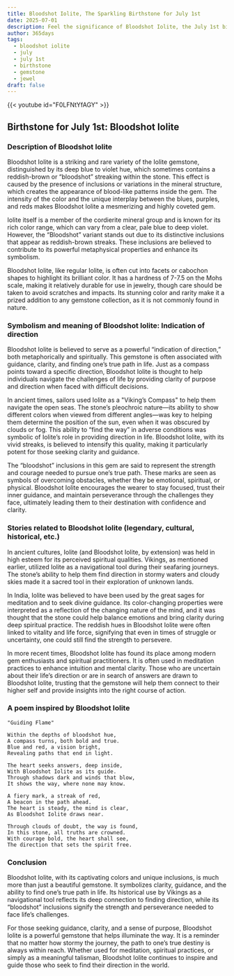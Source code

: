 ```yaml
---
title: Bloodshot Iolite, The Sparkling Birthstone for July 1st
date: 2025-07-01
description: Feel the significance of Bloodshot Iolite, the July 1st birthstone symbolizing Indication of direction. Let its beauty and meaning brighten your day.
author: 365days
tags:
  - bloodshot iolite
  - july
  - july 1st
  - birthstone
  - gemstone
  - jewel
draft: false
---
```


{{< youtube id="F0LFNtYfAGY" >}}


## Birthstone for July 1st: Bloodshot Iolite

### Description of Bloodshot Iolite

Bloodshot Iolite is a striking and rare variety of the Iolite gemstone, distinguished by its deep blue to violet hue, which sometimes contains a reddish-brown or “bloodshot” streaking within the stone. This effect is caused by the presence of inclusions or variations in the mineral structure, which creates the appearance of blood-like patterns inside the gem. The intensity of the color and the unique interplay between the blues, purples, and reds makes Bloodshot Iolite a mesmerizing and highly coveted gem.

Iolite itself is a member of the cordierite mineral group and is known for its rich color range, which can vary from a clear, pale blue to deep violet. However, the “Bloodshot” variant stands out due to its distinctive inclusions that appear as reddish-brown streaks. These inclusions are believed to contribute to its powerful metaphysical properties and enhance its symbolism.

Bloodshot Iolite, like regular Iolite, is often cut into facets or cabochon shapes to highlight its brilliant color. It has a hardness of 7-7.5 on the Mohs scale, making it relatively durable for use in jewelry, though care should be taken to avoid scratches and impacts. Its stunning color and rarity make it a prized addition to any gemstone collection, as it is not commonly found in nature.

### Symbolism and meaning of Bloodshot Iolite: Indication of direction

Bloodshot Iolite is believed to serve as a powerful “indication of direction,” both metaphorically and spiritually. This gemstone is often associated with guidance, clarity, and finding one’s true path in life. Just as a compass points toward a specific direction, Bloodshot Iolite is thought to help individuals navigate the challenges of life by providing clarity of purpose and direction when faced with difficult decisions.

In ancient times, sailors used Iolite as a "Viking’s Compass" to help them navigate the open seas. The stone’s pleochroic nature—its ability to show different colors when viewed from different angles—was key to helping them determine the position of the sun, even when it was obscured by clouds or fog. This ability to “find the way” in adverse conditions was symbolic of Iolite’s role in providing direction in life. Bloodshot Iolite, with its vivid streaks, is believed to intensify this quality, making it particularly potent for those seeking clarity and guidance.

The “bloodshot” inclusions in this gem are said to represent the strength and courage needed to pursue one’s true path. These marks are seen as symbols of overcoming obstacles, whether they be emotional, spiritual, or physical. Bloodshot Iolite encourages the wearer to stay focused, trust their inner guidance, and maintain perseverance through the challenges they face, ultimately leading them to their destination with confidence and clarity.

### Stories related to Bloodshot Iolite (legendary, cultural, historical, etc.)

In ancient cultures, Iolite (and Bloodshot Iolite, by extension) was held in high esteem for its perceived spiritual qualities. Vikings, as mentioned earlier, utilized Iolite as a navigational tool during their seafaring journeys. The stone’s ability to help them find direction in stormy waters and cloudy skies made it a sacred tool in their exploration of unknown lands.

In India, Iolite was believed to have been used by the great sages for meditation and to seek divine guidance. Its color-changing properties were interpreted as a reflection of the changing nature of the mind, and it was thought that the stone could help balance emotions and bring clarity during deep spiritual practice. The reddish hues in Bloodshot Iolite were often linked to vitality and life force, signifying that even in times of struggle or uncertainty, one could still find the strength to persevere.

In more recent times, Bloodshot Iolite has found its place among modern gem enthusiasts and spiritual practitioners. It is often used in meditation practices to enhance intuition and mental clarity. Those who are uncertain about their life’s direction or are in search of answers are drawn to Bloodshot Iolite, trusting that the gemstone will help them connect to their higher self and provide insights into the right course of action.

### A poem inspired by Bloodshot Iolite

```
"Guiding Flame"

Within the depths of bloodshot hue,  
A compass turns, both bold and true.  
Blue and red, a vision bright,  
Revealing paths that end in light.

The heart seeks answers, deep inside,  
With Bloodshot Iolite as its guide.  
Through shadows dark and winds that blow,  
It shows the way, where none may know.

A fiery mark, a streak of red,  
A beacon in the path ahead.  
The heart is steady, the mind is clear,  
As Bloodshot Iolite draws near.

Through clouds of doubt, the way is found,  
In this stone, all truths are crowned.  
With courage bold, the heart shall see,  
The direction that sets the spirit free.
```

### Conclusion

Bloodshot Iolite, with its captivating colors and unique inclusions, is much more than just a beautiful gemstone. It symbolizes clarity, guidance, and the ability to find one’s true path in life. Its historical use by Vikings as a navigational tool reflects its deep connection to finding direction, while its “bloodshot” inclusions signify the strength and perseverance needed to face life’s challenges.

For those seeking guidance, clarity, and a sense of purpose, Bloodshot Iolite is a powerful gemstone that helps illuminate the way. It is a reminder that no matter how stormy the journey, the path to one’s true destiny is always within reach. Whether used for meditation, spiritual practices, or simply as a meaningful talisman, Bloodshot Iolite continues to inspire and guide those who seek to find their direction in the world.